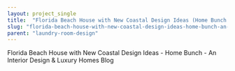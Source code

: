 ```yaml
---
layout: project_single
title:  "Florida Beach House with New Coastal Design Ideas (Home Bunch - An Interior Design & Luxury Homes Blog)"
slug: "florida-beach-house-with-new-coastal-design-ideas-home-bunch-an-interior-design-luxury"
parent: "laundry-room-design"
---
```

Florida Beach House with New Coastal Design Ideas - Home Bunch - An Interior Design & Luxury Homes Blog